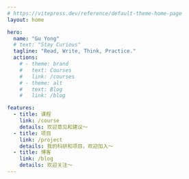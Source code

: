 ```yaml
---
# https://vitepress.dev/reference/default-theme-home-page
layout: home

hero:
  name: "Gu Yong"
  # text: "Stay Curious"
  tagline: "Read, Write, Think, Practice."
  actions:
    # - theme: brand
    #   text: Courses
    #   link: /courses
    # - theme: alt
    #   text: Blog
    #   link: /blog

features:
  - title: 课程
    link: /course
    details: 欢迎意见和建议～
  - title: 项目
    link: /project
    details: 我的科研和项目，欢迎加入～
  - title: 博客
    link: /blog
    details: 欢迎关注～
---
```


